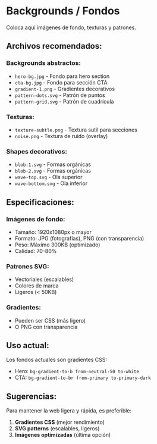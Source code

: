 # Backgrounds / Fondos

Coloca aquí imágenes de fondo, texturas y patrones.

## Archivos recomendados:

### Backgrounds abstractos:
- `hero-bg.jpg` - Fondo para hero section
- `cta-bg.jpg` - Fondo para sección CTA
- `gradient-1.png` - Gradientes decorativos
- `pattern-dots.svg` - Patrón de puntos
- `pattern-grid.svg` - Patrón de cuadrícula

### Texturas:
- `texture-subtle.png` - Textura sutil para secciones
- `noise.png` - Textura de ruido (overlay)

### Shapes decorativos:
- `blob-1.svg` - Formas orgánicas
- `blob-2.svg` - Formas orgánicas
- `wave-top.svg` - Ola superior
- `wave-bottom.svg` - Ola inferior

## Especificaciones:

### Imágenes de fondo:
- Tamaño: 1920x1080px o mayor
- Formato: JPG (fotografías), PNG (con transparencia)
- Peso: Máximo 300KB (optimizado)
- Calidad: 70-80%

### Patrones SVG:
- Vectoriales (escalables)
- Colores de marca
- Ligeros (< 50KB)

### Gradientes:
- Pueden ser CSS (más ligero)
- O PNG con transparencia

## Uso actual:
Los fondos actuales son gradientes CSS:
- Hero: `bg-gradient-to-b from-neutral-50 to-white`
- CTA: `bg-gradient-to-br from-primary to-primary-dark`

## Sugerencias:
Para mantener la web ligera y rápida, es preferible:
1. **Gradientes CSS** (mejor rendimiento)
2. **SVG patterns** (escalables, ligeros)
3. **Imágenes optimizadas** (última opción)
